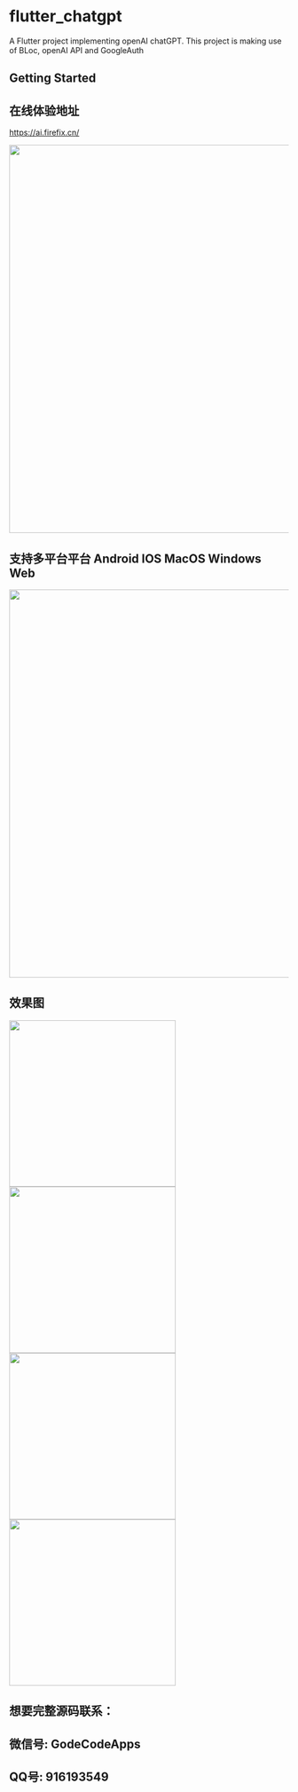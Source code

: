 # flutter_chatgpt

A Flutter project implementing openAI chatGPT.
This project is making use of BLoc, openAI API and GoogleAuth
## Getting Started
## 在线体验地址
https://ai.firefix.cn/

<img src="https://github.com/PengyanMingJack/flutter_ChatGPT/assets/15820159/af287508-fb09-4c09-9871-9dd4ce85938c" width="700px">

## 支持多平台平台 Android IOS MacOS Windows Web

<img src="https://github.com/PengyanMingJack/flutter_ChatGPT/assets/15820159/aadaae85-c50d-4f20-8f02-3b5abe29c169" width="700px">

## 效果图
<img src="https://github.com/PengyanMingJack/flutter_ChatGPT/assets/15820159/4f760be3-55d9-4019-8327-2aa25f4ffc6e" width="300px">
<img src="https://github.com/PengyanMingJack/flutter_ChatGPT/assets/15820159/a6644386-5593-4dc6-90f3-dfb7683ca90e" width="300px">
<img src="https://github.com/PengyanMingJack/flutter_ChatGPT/assets/15820159/44e8aa83-2960-4b56-b20a-f58b66649c46" width="300px">
<img src="https://github.com/PengyanMingJack/flutter_ChatGPT/assets/15820159/049ace76-8832-43ae-bcc8-2125f93b7435" width="300px">

## 想要完整源码联系：
## 微信号: GodeCodeApps
## QQ号: 916193549
